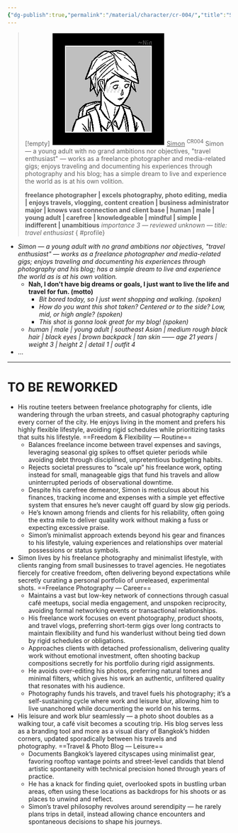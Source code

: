 ```yaml
---
{"dg-publish":true,"permalink":"/material/character/cr-004/","title":"Simon","tags":["-character"]}
---
```


>[!empty]
> ![RESOURCE/ASSET/ICON/CR004.png|icon](/img/user/RESOURCE/ASSET/ICON/CR004.png) <u class="title">Simon</u> <sup class="title">CR004</sup> <b class="title"> </b>
> Simon — a young adult with no grand ambitions nor objectives, "travel enthusiast" — works as a freelance photographer and media-related gigs; enjoys traveling and documenting his experiences through photography and his blog; has a simple dream to live and experience the world as is at his own volition.
> 
> <b>freelance photographer | excels photography, photo editing, media | enjoys travels, vlogging, content creation | business administrator major | knows vast connection and client base | human | male | young adult | carefree | knowledgeable | mindful | simple | indifferent | unambitious</b>
> <i class="small">importance 3 — reviewed unknown — title: travel enthusiast</i>
{ #profile}


- *Simon — a young adult with no grand ambitions nor objectives, "travel enthusiast" — works as a freelance photographer and media-related gigs; enjoys traveling and documenting his experiences through photography and his blog; has a simple dream to live and experience the world as is at his own volition.*
	- **Nah, I don't have big dreams or goals, I just want to live the life and travel for fun. (motto)**
		- *Bit bored today, so I just went shopping and walking. (spoken)*
		- *How do you want this shot taken? Centered or to the side? Low, mid, or high angle? (spoken)*
		- *This shot is gonna look great for my blog! (spoken)*
	- *human | male | young adult | southeast Asian | medium rough black hair | black eyes | brown backpack | tan skin —— age 21 years | weight 3 | height 2 | detail 1 | outfit 4*
- ...

---

# TO BE REWORKED

- His routine teeters between freelance photography for clients, idle wandering through the urban streets, and casual photography capturing every corner of the city. He enjoys living in the moment and prefers his highly flexible lifestyle, avoiding rigid schedules while prioritizing tasks that suits his lifestyle. ==Freedom & Flexibility — Routine==
    - Balances freelance income between travel expenses and savings, leveraging seasonal gig spikes to offset quieter periods while avoiding debt through disciplined, unpretentious budgeting habits.
    - Rejects societal pressures to “scale up” his freelance work, opting instead for small, manageable gigs that fund his travels and allow uninterrupted periods of observational downtime.
    - Despite his carefree demeanor, Simon is meticulous about his finances, tracking income and expenses with a simple yet effective system that ensures he’s never caught off guard by slow gig periods.
    - He’s known among friends and clients for his reliability, often going the extra mile to deliver quality work without making a fuss or expecting excessive praise.
    - Simon’s minimalist approach extends beyond his gear and finances to his lifestyle, valuing experiences and relationships over material possessions or status symbols.
- Simon lives by his freelance photography and minimalist lifestyle, with clients ranging from small businesses to travel agencies. He negotiates fiercely for creative freedom, often delivering beyond expectations while secretly curating a personal portfolio of unreleased, experimental shots. ==Freelance Photography — Career==
    - Maintains a vast but low-key network of connections through casual café meetups, social media engagement, and unspoken reciprocity, avoiding formal networking events or transactional relationships.
    - His freelance work focuses on event photography, product shoots, and travel vlogs, preferring short-term gigs over long contracts to maintain flexibility and fund his wanderlust without being tied down by rigid schedules or obligations.
    - Approaches clients with detached professionalism, delivering quality work without emotional investment, often shooting backup compositions secretly for his portfolio during rigid assignments.
    - He avoids over-editing his photos, preferring natural tones and minimal filters, which gives his work an authentic, unfiltered quality that resonates with his audience.
    - Photography funds his travels, and travel fuels his photography; it’s a self-sustaining cycle where work and leisure blur, allowing him to live unanchored while documenting the world on his terms.
- His leisure and work blur seamlessly — a photo shoot doubles as a walking tour, a café visit becomes a scouting trip. His blog serves less as a branding tool and more as a visual diary of Bangkok’s hidden corners, updated sporadically between his travels and photography. ==Travel & Photo Blog — Leisure==
    - Documents Bangkok’s layered cityscapes using minimalist gear, favoring rooftop vantage points and street-level candids that blend artistic spontaneity with technical precision honed through years of practice.
    - He has a knack for finding quiet, overlooked spots in bustling urban areas, often using these locations as backdrops for his shoots or as places to unwind and reflect.
    - Simon’s travel philosophy revolves around serendipity — he rarely plans trips in detail, instead allowing chance encounters and spontaneous decisions to shape his journeys.